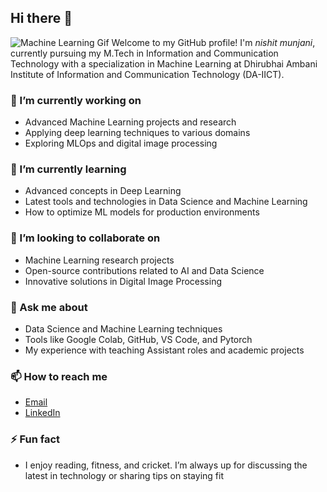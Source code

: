 ## Hi there 👋

![Machine Learning Gif](https://user-images.githubusercontent.com/74038190/229223263-cf2e4b07-2615-4f87-9c38-e37600f8381a.gif)
Welcome to my GitHub profile! I'm *nishit munjani*, currently pursuing my M.Tech in Information and Communication Technology with a specialization in Machine Learning at Dhirubhai Ambani Institute of Information and Communication Technology (DA-IICT).

### 🔭 I’m currently working on
- Advanced Machine Learning projects and research
- Applying deep learning techniques to various domains
- Exploring MLOps and digital image processing

### 🌱 I’m currently learning
- Advanced concepts in Deep Learning
- Latest tools and technologies in Data Science and Machine Learning
- How to optimize ML models for production environments

### 👯 I’m looking to collaborate on
- Machine Learning research projects
- Open-source contributions related to AI and Data Science
- Innovative solutions in Digital Image Processing

### 💬 Ask me about
- Data Science and Machine Learning techniques
- Tools like Google Colab, GitHub, VS Code, and Pytorch
- My experience with teaching Assistant roles and academic projects

### 📫 How to reach me
- [Email](mailto:202311026@daiict.ac.in)
- [LinkedIn](https://www.linkedin.com/in/nishit-munjani/)

### ⚡ Fun fact
- I enjoy reading, fitness, and cricket. I’m always up for discussing the latest in technology or sharing tips on staying fit
